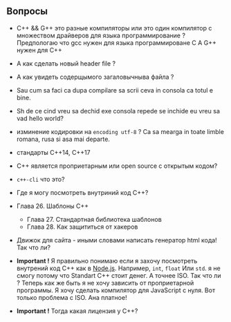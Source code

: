 
##  Вопросы
* C++ && G++ это разные компиляторы или это один компилятор с множеством драйверов для языка программирование ?
Предпологаю что gcc нужен для языка программироване С
А G++ нужен для C++

* А как сделать новый header file ?
* А как увидеть содерщымого загаловычныва файла ?
* Sau cum sa faci ca dupa compilare sa scrii ceva in consola ca totul e bine.
* Sh de ce cind vreu sa dechid exe consola repede se inchide eu vreu sa vad hello world?
* изминение кодировки на `encoding utf-8` ? Ca sa mearga in toate limble romana, rusa si asa mai departe.
* стандарты C++14, C++17
* C++ является проприетарным или open source с открытым кодом?
* `c++-cli` что это?
* Где я могу посмотреть внутриний код C++?
* Глава 26. Шаблоны C++
    * Глава 27. Стандартная библиотека шаблонов
    * Глава 28. Как защититься от хакеров
* Движок для сайта - иными словами написать генератор html кода! Так что ли?
* **Important !** Я правильно понимаю если я захочу посмотреть внутрений код С++ как в [Node.js](https://nodejs.org/en/download/). Например, `int`, `float` Или `std`. я не смогу потому что Standart C++ стоит денег. А точнее ISO. Так что ли ? Теперь как же быть я не хочу зависить от проприетарной программы. Я хочу сделать компилятор для JavaScript с нуля. Вот только проблема с ISO. Ана платное!
* **Important !** Тогда какая лицензия у С++?